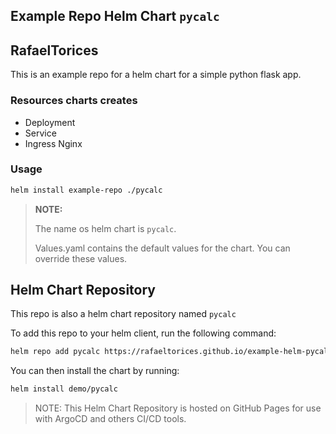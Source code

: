 ## Example Repo Helm Chart `pycalc`

## RafaelTorices

This is an example repo for a helm chart for a simple python flask app.

### Resources charts creates

- Deployment
- Service
- Ingress Nginx

### Usage

```bash
helm install example-repo ./pycalc
```

> **NOTE:**
>
> The name os helm chart is `pycalc`.
>
> Values.yaml contains the default values for the chart. You can override these values.

## Helm Chart Repository

This repo is also a helm chart repository named `pycalc`

To add this repo to your helm client, run the following command:

```bash
helm repo add pycalc https://rafaeltorices.github.io/example-helm-pycalculator/
```

You can then install the chart by running:

```bash
helm install demo/pycalc
```

> NOTE:
> This Helm Chart Repository is hosted on GitHub Pages for use with ArgoCD and others CI/CD tools.

